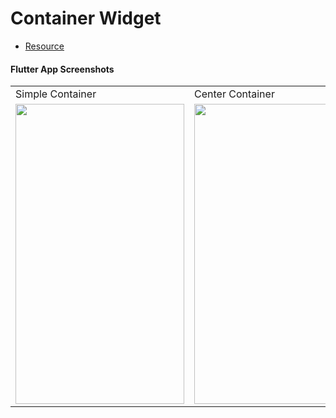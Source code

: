 # Container Widget

- [Resource](https://api.flutter.dev/flutter/widgets/Container-class.html)

#### Flutter App Screenshots

<table>
  <tr>
    <td>Simple Container</td>
     <td>Center Container</td>
     <td>Rotated Container</td>
  </tr>
  <tr>
    <td><img src="Flutter-Development-3.0/0.Assets/simple_container.png" width=270 height=480></td>
    <td><img src="Flutter-Development-3.0/0.Assets/center_container.png" width=270 height=480></td>
    <td><img src="Flutter-Development-3.0/0.Assets/rotated_container.png" width=270 height=480></td>
  </tr>
 </table>
